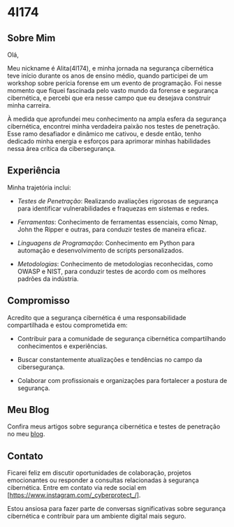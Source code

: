 # 4l174

## Sobre Mim

Olá,

Meu nickname é Alita(4l174), e minha jornada na segurança cibernética teve início durante os anos de ensino médio, quando participei de um workshop sobre perícia forense em um evento de programação. Foi nesse momento que fiquei fascinada pelo vasto mundo da forense e segurança cibernética, e percebi que era nesse campo que eu desejava construir minha carreira.

À medida que aprofundei meu conhecimento na ampla esfera da segurança cibernética, encontrei minha verdadeira paixão nos testes de penetração. Esse ramo desafiador e dinâmico me cativou, e desde então, tenho dedicado minha energia e esforços para aprimorar minhas habilidades nessa área crítica da cibersegurança.


## Experiência

Minha trajetória inclui:

- *Testes de Penetração*: Realizando avaliações rigorosas de segurança para identificar vulnerabilidades e fraquezas em sistemas e redes.

- *Ferramentas*: Conhecimento de ferramentas essenciais, como Nmap, John the Ripper e outras, para conduzir testes de maneira eficaz.

- *Linguagens de Programação*: Conhecimento em Python para automação e desenvolvimento de scripts personalizados.

- *Metodologias*: Conhecimento de metodologias reconhecidas, como OWASP e NIST, para conduzir testes de acordo com os melhores padrões da indústria.

## Compromisso

Acredito que a segurança cibernética é uma responsabilidade compartilhada e estou comprometida em:

- Contribuir para a comunidade de segurança cibernética compartilhando conhecimentos e experiências.

- Buscar constantemente atualizações e tendências no campo da cibersegurança.

- Colaborar com profissionais e organizações para fortalecer a postura de segurança.

## Meu Blog

Confira meus artigos sobre segurança cibernética e testes de penetração no meu [blog](https://medium.com/@CyberProtect_).

## Contato

Ficarei feliz em discutir oportunidades de colaboração, projetos emocionantes ou responder a consultas relacionadas à segurança cibernética. Entre em contato via rede social em [https://www.instagram.com/_cyberprotect_/].

Estou ansiosa para fazer parte de conversas significativas sobre segurança cibernética e contribuir para um ambiente digital mais seguro.
